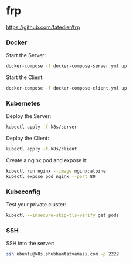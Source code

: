 # frp

https://github.com/fatedier/frp

### Docker

Start the Server:
```bash
docker-compose -f docker-compose-server.yml up
```

Start the Client:
```bash
docker-compose -f docker-compose-client.yml up
```

### Kubernetes

Deploy the Server:
```bash
kubectl apply -f k8s/server
```

Deploy the Client:
```bash
kubectl apply -f k8s/client
```

Create a nginx pod and expose it:
```bash
kubectl run nginx --image nginx:alpine
kubectl expose pod nginx --port 80
```

### Kubeconfig

Test your private cluster:
```bash
kubectl --insecure-skip-tls-verify get pods
```

### SSH

SSH into the server:
```bash
ssh ubuntu@k8s.shubhamtatvamasi.com -p 2222
```
